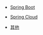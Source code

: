 * [Spring Boot](spring-boot/README.md)

* [Spring Cloud](spring-cloud/README.md)
* [其他](other/README.md)

